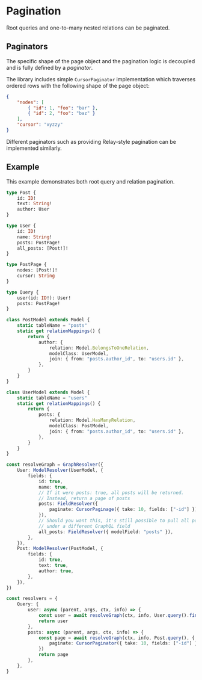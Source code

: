 # Pagination

Root queries and one-to-many nested relations can be paginated.

## Paginators

The specific shape of the page object and the pagination logic is decoupled and is fully defined by a _paginator_.

The library includes simple `CursorPaginator` implementation which traverses ordered rows with the following shape of the page object:

```json
{
	"nodes": [
		{ "id": 1, "foo": "bar" },
		{ "id": 2, "foo": "baz" }
	],
	"cursor": "xyzzy"
}
```

Different paginators such as providing Relay-style pagination can be implemented similarly.

## Example

This example demonstrates both root query and relation pagination.

```graphql
type Post {
	id: ID!
	text: String!
	author: User
}

type User {
	id: ID!
	name: String!
	posts: PostPage!
	all_posts: [Post!]!
}

type PostPage {
	nodes: [Post!]!
	cursor: String
}

type Query {
	user(id: ID!): User!
	posts: PostPage!
}
```

```ts
class PostModel extends Model {
	static tableName = "posts"
	static get relationMappings() {
		return {
			author: {
				relation: Model.BelongsToOneRelation,
				modelClass: UserModel,
				join: { from: "posts.author_id", to: "users.id" },
			},
		}
	}
}

class UserModel extends Model {
	static tableName = "users"
	static get relationMappings() {
		return {
			posts: {
				relation: Model.HasManyRelation,
				modelClass: PostModel,
				join: { from: "posts.author_id", to: "users.id" },
			},
		}
	}
}

const resolveGraph = GraphResolver({
	User: ModelResolver(UserModel, {
		fields: {
			id: true,
			name: true,
			// If it were posts: true, all posts will be returned.
			// Instead, return a page of posts
			posts: FieldResolver({
				paginate: CursorPaginage({ take: 10, fields: ["-id"] }),
			}),
			// Should you want this, it's still possible to pull all posts (non-paginated)
			// under a different GraphQL field
			all_posts: FieldResolver({ modelField: "posts" }),
		},
	}),
	Post: ModelResolver(PostModel, {
		fields: {
			id: true,
			text: true,
			author: true,
		},
	}),
})

const resolvers = {
	Query: {
		user: async (parent, args, ctx, info) => {
			const user = await resolveGraph(ctx, info, User.query().findById(args.id))
			return user
		},
		posts: async (parent, args, ctx, info) => {
			const page = await resolveGraph(ctx, info, Post.query(), {
				paginate: CursorPaginator({ take: 10, fields: ["-id"] }),
			})
			return page
		},
	},
}
```
